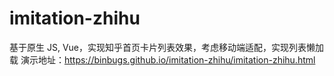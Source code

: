 # imitation-zhihu
基于原生 JS, Vue，实现知乎首页卡片列表效果，考虑移动端适配，实现列表懒加载
演示地址：https://binbugs.github.io/imitation-zhihu/imitation-zhihu.html
